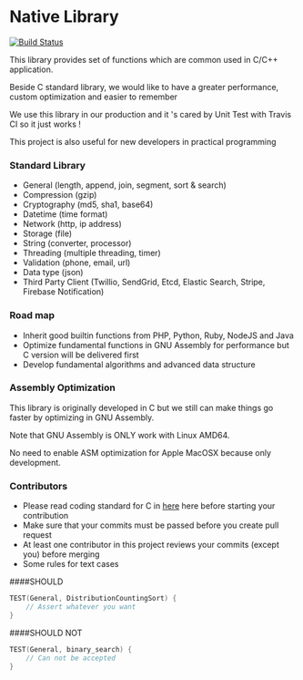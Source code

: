 # Native Library

[![Build Status](https://travis-ci.com/foodtiny/native.svg?token=p64HTBqDyw43Lh5iDLxP&branch=master)](https://travis-ci.com/foodtiny/native)

This library provides set of functions which are common used in C/C++ application.

Beside C standard library, we would like to have a greater performance, custom optimization and easier to remember

We use this library in our production and it 's cared by Unit Test with Travis CI so it just works !

This project is also useful for new developers in practical programming 

### Standard Library
- General (length, append, join, segment, sort & search)
- Compression (gzip)
- Cryptography (md5, sha1, base64)
- Datetime (time format)
- Network (http, ip address)
- Storage (file)
- String (converter, processor)
- Threading (multiple threading, timer)
- Validation (phone, email, url)
- Data type (json)
- Third Party Client (Twillio, SendGrid, Etcd, Elastic Search, Stripe, Firebase Notification)

### Road map
- Inherit good builtin functions from PHP, Python, Ruby, NodeJS and Java
- Optimize fundamental functions in GNU Assembly for performance but C version will be delivered first
- Develop fundamental algorithms and advanced data structure

### Assembly Optimization
This library is originally developed in C but we still can make things go faster by optimizing in GNU Assembly.

Note that GNU Assembly is ONLY work with Linux AMD64.

No need to enable ASM optimization for Apple MacOSX because only development.

### Contributors
- Please read coding standard for C in [here](https://www.gnu.org/prep/standards/html_node/Writing-C.html) here before starting your contribution
- Make sure that your commits must be passed before you create pull request
- At least one contributor in this project reviews your commits (except you) before merging
- Some rules for text cases

####SHOULD
```c
TEST(General, DistributionCountingSort) {
    // Assert whatever you want
}
```

####SHOULD NOT
```c
TEST(General, binary_search) {
    // Can not be accepted
}
```